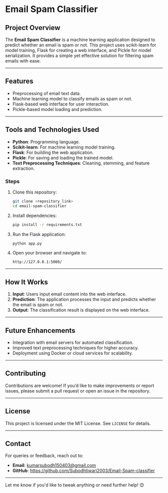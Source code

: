 # Email Spam Classifier
## Project Overview
The **Email Spam Classifier** is a machine learning application designed to predict whether an email is spam or not. This project uses scikit-learn for model training, Flask for creating a web interface, and Pickle for model serialization. It provides a simple yet effective solution for filtering spam emails with ease.

---

## Features
- Preprocessing of email text data.
- Machine learning model to classify emails as spam or not.
- Flask-based web interface for user interaction.
- Pickle-based model loading and prediction.

---

## Tools and Technologies Used
- **Python**: Programming language.
- **Scikit-learn**: For machine learning model training.
- **Flask**: For building the web application.
- **Pickle**: For saving and loading the trained model.
- **Text Preprocessing Techniques**: Cleaning, stemming, and feature extraction.

### Steps
1. Clone this repository:
   ```bash
   git clone <repository_link>
   cd email-spam-classifier
   ```
2. Install dependencies:
   ```bash
   pip install -r requirements.txt
   ```
3. Run the Flask application:
   ```bash
   python app.py
   ```
4. Open your browser and navigate to:
   ```
   http://127.0.0.1:5000/
   ```

---

## How It Works
1. **Input**: Users input email content into the web interface.
2. **Prediction**: The application processes the input and predicts whether the email is spam or not.
3. **Output**: The classification result is displayed on the web interface.

---

## Future Enhancements
- Integration with email servers for automated classification.
- Improved text preprocessing techniques for higher accuracy.
- Deployment using Docker or cloud services for scalability.

---

## Contributing
Contributions are welcome! If you’d like to make improvements or report issues, please submit a pull request or open an issue in the repository.

---

## License
This project is licensed under the MIT License. See `LICENSE` for details.

---

## Contact
For queries or feedback, reach out to:
- **Email**: kumarsubodh150403@gmail.com
- **GitHub**: https://github.com/Subodhtiwari2003/Email-Spam-classifier

---

Let me know if you'd like to tweak anything or need further help! 😊
